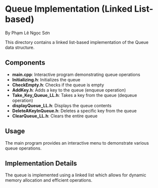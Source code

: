 # Queue Implementation (Linked List-based)
By Phạm Lê Ngọc Sơn

This directory contains a linked list-based implementation of the Queue data structure.

## Components
- **main.cpp**: Interactive program demonstrating queue operations
- **Initializing.h**: Initializes the queue
- **CheckEmpty.h**: Checks if the queue is empty
- **AddKey.h**: Adds a key to the queue (enqueue operation)
- **Take_Key_Queue_LL.h**: Takes a key from the queue (dequeue operation)
- **displayQueue_LL.h**: Displays the queue contents
- **DeleteAKeyInQueue.h**: Deletes a specific key from the queue
- **ClearQueue_LL.h**: Clears the entire queue

## Usage
The main program provides an interactive menu to demonstrate various queue operations.

## Implementation Details
The queue is implemented using a linked list which allows for dynamic memory allocation and efficient operations.
